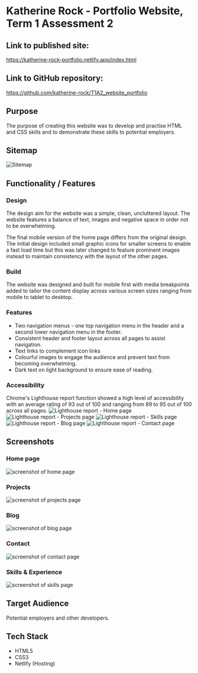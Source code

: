 # Katherine Rock - Portfolio Website, Term 1 Assessment 2 #

## Link to published site: ##

https://katherine-rock-portfolio.netlify.app/index.html 

## Link to GitHub repository: ##

https://github.com/katherine-rock/T1A2_website_portfolio

## Purpose ##

The purpose of creating this website was to develop and practise HTML and CSS skills and to demonstrate these skills to potential employers. 

## Sitemap ##
![Sitemap](docs/T1A2_Portfolio_sitemap.png)

## Functionality / Features ##

### Design ###
The design aim for the website was a simple, clean, uncluttered layout. The website features a balance of text, images and negative space in order not to be overwhelming.

The final mobile version of the home page differs from the original design. The initial design included small graphic icons for smaller screens to enable a fast load time but this was later changed to feature prominent images instead to maintain consistency with the layout of the other pages.

### Build ###
The website was designed and built for mobile first with media breakpoints added to tailor the content display across various screen sizes ranging from mobile to tablet to desktop. 

### Features ###
* Two navigation menus - one top navigation menu in the header and a second lower navigation menu in the footer.
* Consistent header and footer layout across all pages to assist navigation.
* Text links to complement icon links
* Colourful images to engage the audience and prevent text from becoming overwhelming.
* Dark text on light background to ensure ease of reading.

### Accessibility ###

Chrome's Lighthouse report function showed a high level of accessibility with an average rating of 93 out of 100 and ranging from 89 to 95 out of 100 across all pages.
![Lighthouse report - Home page](docs/Lighthouse_report_index_page.png)
![Lighthouse report - Projects page](docs/Lighthouse_report_projects_page.png)
![Lighthouse report - Skills page](docs/Lighthouse_report_skills_page.png)
![Lighthouse report - Blog page](docs/Lighthouse_report_blog_page.png)
![Lighthouse report - Contact page](docs/Lighthouse_report_contact_page.png)


## Screenshots ##
### Home page ###
![screenshot of home page](docs/katherine-rock-portfolio.netlify.app_index.html.png)

### Projects ###
![screenshot of projects page](docs/katherine-rock-portfolio.netlify.app_projects.html.png)

### Blog ###
![screenshot of blog page](docs/katherine-rock-portfolio.netlify.app_blog.html.png)

### Contact ###
![screenshot of contact page](docs/katherine-rock-portfolio.netlify.app_contact.html.png)

### Skills & Experience ###
![screenshot of skills page](docs/katherine-rock-portfolio.netlify.app_skills.html.png)

## Target Audience ##
Potential employers and other developers. 

## Tech Stack ##
* HTML5
* CSS3
* Netlify (Hosting)

